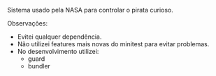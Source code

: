 Sistema usado pela NASA para controlar o pirata curioso.


Observações:

* Evitei qualquer dependência.
* Não utilizei features mais novas do minitest para evitar problemas.
* No desenvolvimento utilizei:
  * guard
  * bundler

